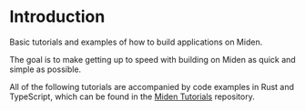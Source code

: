# Introduction

Basic tutorials and examples of how to build applications on Miden.

The goal is to make getting up to speed with building on Miden as quick and simple as possible.

All of the following tutorials are accompanied by code examples in Rust and TypeScript, which can be found in the [Miden Tutorials](https://github.com/0xPolygonMiden/miden-tutorials) repository.
